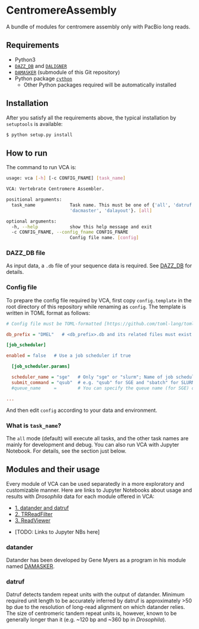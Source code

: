 # CentromereAssembly

A bundle of modules for centromere assembly only with PacBio long reads.



## Requirements

* Python3
* [`DAZZ_DB`](https://github.com/thegenemyers/DAZZ_DB) and [`DALIGNER`](https://github.com/thegenemyers/DALIGNER)
* [`DAMASKER`](https://github.com/yoshihikosuzuki/DAMASKER) (submodule of this Git repository)
* Python package [`cython`](https://cython.readthedocs.io/en/latest/src/quickstart/install.html)
  * Other Python packages required will be automatically installed



## Installation

After you satisfy all the requirements above, the typical installation by `setuptools` is available:

```bash
$ python setup.py install
```



## How to run

The command to run VCA is:

```bash
usage: vca [-h] [-c CONFIG_FNAME] [task_name]

VCA: Vertebrate Centromere Assembler.

positional arguments:
  task_name             Task name. This must be one of {'all', 'datruf',
                        'dacmaster', 'dalayout'}. [all]

optional arguments:
  -h, --help            show this help message and exit
  -c CONFIG_FNAME, --config_fname CONFIG_FNAME
                        Config file name. [config]
```



### DAZZ_DB file

As input data, a `.db` file of your sequence data is required. See [DAZZ_DB](https://github.com/thegenemyers/DAZZ_DB) for details.



### Config file

To prepare the config file required by VCA, first copy `config.template` in the root directory of this repository while renaming as `config`. The template is written in TOML format as follows:

```ini
# Config file must be TOML-formatted [https://github.com/toml-lang/toml].

db_prefix = "DMEL"   # <db_prefix>.db and its related files must exist in the execution firectory

[job_scheduler]

enabled = false   # Use a job scheduler if true

  [job_scheduler.params]

  scheduler_name = "sge"   # Only "sge" or "slurm"; Name of job scheduler
  submit_command = "qsub"  # e.g. "qsub" for SGE and "sbatch" for SLURM
  #queue_name     =        # You can specify the queue name (for SGE) or partition name (for SLURM)

...
```

And then edit `config` according to your data and environment.



### What is `task_name`?

The `all` mode (default) will execute all tasks, and the other task names are mainly for development and debug. You can also run VCA with Jupyter Notebook. For details, see the section just below.



## Modules and their usage

Every module of VCA can be used separatedly in a more exploratory and customizable manner. Here are links to Jupyter Notebooks about usage and results with *Drosophila* data for each module offered in VCA:

- [1. datander and datruf](https://nbviewer.jupyter.org/github/yoshihikosuzuki/CentromereAssembly/blob/master/ipynbs/1.%20datander%20and%20datruf.ipynb)
- [2. TRReadFilter](https://nbviewer.jupyter.org/github/yoshihikosuzuki/CentromereAssembly/blob/master/ipynbs/2.%20TRReadFilter.ipynb)
- [3. ReadViewer](https://nbviewer.jupyter.org/github/yoshihikosuzuki/CentromereAssembly/blob/master/ipynbs/3.%20ReadViewer.ipynb)

* [TODO: Links to Jupyter NBs here]





### datander

Datander has been developed by Gene Myers as a program in his module named [DAMASKER](https://github.com/yoshihikosuzuki/DAMASKER).



### datruf

Datruf detects tandem repeat units with the output of datander. Minimum required unit length to be accurately inferred by datruf is approximately >50 bp due to the resolution of long-read alignment on which datander relies. The size of centromeric tandem repeat units is, however, known to be generally longer than it (e.g. ~120 bp and ~360 bp in *Drosophila*).


